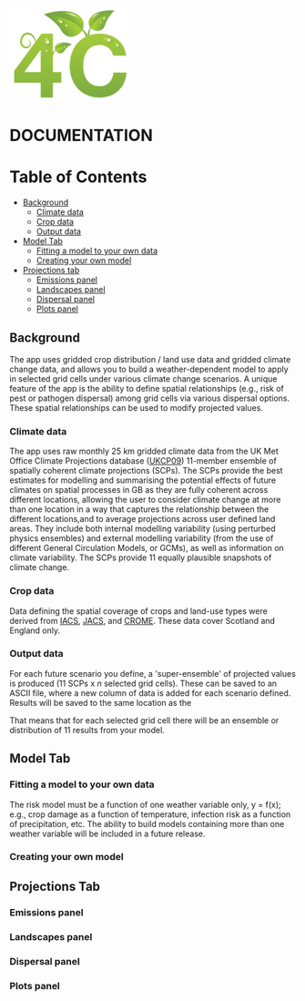 <p align="left">
  <img width="212" height="166"  src="https://github.com/pskelsey/4C/blob/gh-pages/4CLogo.png">
</p>


# DOCUMENTATION

# Table of Contents
* [Background](#background)
  * [Climate data](#background)
  * [Crop data](#climate-data)
  * [Output data](#crop-data)
* [Model Tab](#model-tab)
  * [Fitting a model to your own data](#fitting-a-model-to-your-own-data)
  * [Creating your own model](#creating-your-own-model)
* [Projections tab](#projections-tab)
  * [Emissions panel](#emissions-panel)
  * [Landscapes panel](#landscapes-panel)
  * [Dispersal panel](#dispersal-panel)
  * [Plots panel](#plots-panel)

## Background
The app uses gridded crop distribution / land use data and gridded climate change data, and allows you to build a weather-dependent model to apply in selected grid cells under various climate change scenarios. A unique feature of the app is the ability to define spatial relationships (e.g., risk of pest or pathogen dispersal) among grid cells via various dispersal options. These spatial relationships can be used to modify projected values. 

### Climate data
The app uses raw monthly 25 km gridded climate data from the UK Met Office Climate Projections database ([UKCP09](http://ukclimateprojections.metoffice.gov.uk/)) 11-member ensemble of spatially coherent climate projections (SCPs). The SCPs provide the best estimates for modelling and summarising the potential effects of future climates on spatial processes in GB as they are fully coherent across different locations, allowing the user to consider climate change at more than one location in a way that captures the relationship between the different locations,and to average projections across user defined land areas. They include both internal modelling variability (using perturbed physics ensembles) and external modelling variability (from the use of different General Circulation Models, or GCMs), as well as information on climate variability. The SCPs provide 11 equally plausible snapshots of climate change. 

### Crop data
Data defining the spatial coverage of crops and land-use types were derived from [IACS](https://ec.europa.eu/agriculture/direct-support/iacs_en), [JACS](http://www.gov.scot/Topics/Statistics/Browse/Agriculture-Fisheries/PubFinalResultsJuneCensus), and [CROME](https://data.gov.uk/data/search?q=CROME). These data cover Scotland and England only. 

### Output data
For each future scenario you define, a 'super-ensemble' of projected values is produced (11 SCPs x *n* selected grid cells). These can be saved to an ASCII file, where a new column of data is added for each scenario defined. Results will be saved to the same location as the 

That means that for each selected grid cell there will be an ensemble or distribution of 11 results from your model.

## Model Tab


### Fitting a model to your own data
The risk model must be a function of one weather variable only, y = f(x); e.g., crop damage as a function of temperature, infection risk as a function of precipitation, etc. The ability to build models containing more than one weather variable will be included in a future release. 

### Creating your own model


## Projections Tab


### Emissions panel


### Landscapes panel


### Dispersal panel


### Plots panel



